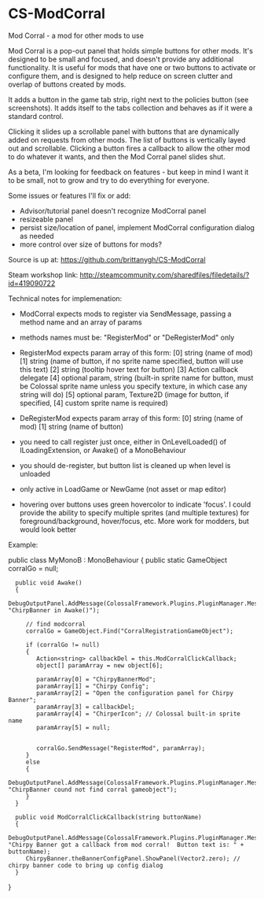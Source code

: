 # CS-ModCorral

Mod Corral - a mod for other mods to use

Mod Corral is a pop-out panel that holds simple buttons for other mods.  It's designed to be small and focused, and doesn't provide any additional functionality.  It is useful for mods that have one or two buttons to activate or configure them, and is designed to help reduce on screen clutter and overlap of buttons created by mods.

It adds a button in the game tab strip, right next to the policies button (see screenshots).  It adds itself to the tabs collection and behaves as if it were a standard control.

Clicking it slides up a scrollable panel with buttons that are dynamically added on requests from other mods.  The list of buttons is vertically layed out and scrollable.  Clicking a button fires a callback to allow the other mod to do whatever it wants, and then the Mod Corral panel slides shut.

As a beta, I'm looking for feedback on features - but keep in mind I want it to be small, not to grow and try to do everything for everyone.

Some issues or features I'll fix or add:
- Advisor/tutorial panel doesn't recognize ModCorral panel
- resizeable panel
- persist size/location of panel, implement ModCorral configuration dialog as needed
- more control over size of buttons for mods?

Source is up at: https://github.com/brittanygh/CS-ModCorral 

Steam workshop link: http://steamcommunity.com/sharedfiles/filedetails/?id=419090722

Technical notes for implemenation:
- ModCorral expects mods to register via SendMessage, passing a method name and an array of params
- methods names must be: "RegisterMod" or "DeRegisterMod" only
- RegisterMod expects param array of this form:
	[0] string (name of mod)
	[1] string (name of button, if no sprite name specified, button will use this text)
	[2] string (tooltip hover text for button)
	[3] Action<string> callback delegate
	[4] optional param, string (built-in sprite name for button, must be Colossal sprite name unless you specify texture, in which case any string will do)
	[5] optional param, Texture2D (image for button, if specified, [4] custom sprite name is required)

- DeRegisterMod expects param array of this form:
	[0] string (name of mod)
	[1] string (name of button)

- you need to call register just once, either in OnLevelLoaded() of ILoadingExtension, or Awake() of a MonoBehaviour
- you should de-register, but button list is cleaned up when level is unloaded
- only active in LoadGame or NewGame (not asset or map editor)
- hovering over buttons uses green hovercolor to indicate 'focus'.  I could provide the ability to specify multiple sprites (and multiple textures) for foreground/background, hover/focus, etc.  More work for modders, but would look better

Example:

   public class MyMonoB : MonoBehaviour
   {
      public static GameObject corralGo = null;

      public void Awake()
      {
         DebugOutputPanel.AddMessage(ColossalFramework.Plugins.PluginManager.MessageType.Message, "ChirpBanner in Awake()");

         // find modcorral
         corralGo = GameObject.Find("CorralRegistrationGameObject");

         if (corralGo != null)
         {
            Action<string> callbackDel = this.ModCorralClickCallback;
            object[] paramArray = new object[6];

            paramArray[0] = "ChirpyBannerMod";
            paramArray[1] = "Chirpy Config";
            paramArray[2] = "Open the configuration panel for Chirpy Banner";
            paramArray[3] = callbackDel;
            paramArray[4] = "ChirperIcon"; // Colossal built-in sprite name
            paramArray[5] = null;


            corralGo.SendMessage("RegisterMod", paramArray);
         }
         else
         {
            DebugOutputPanel.AddMessage(ColossalFramework.Plugins.PluginManager.MessageType.Message, "ChirpBanner cound not find corral gameobject");
         }
      }

      public void ModCorralClickCallback(string buttonName)
      {
         DebugOutputPanel.AddMessage(ColossalFramework.Plugins.PluginManager.MessageType.Message, "Chirpy Banner got a callback from mod corral!  Button text is: " + buttonName);
         ChirpyBanner.theBannerConfigPanel.ShowPanel(Vector2.zero); // chirpy banner code to bring up config dialog
      }
   }

